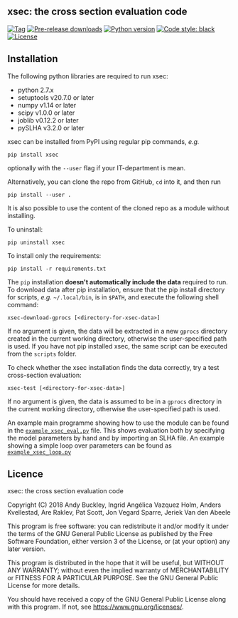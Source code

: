## xsec: the cross section evaluation code

[![Tag](https://img.shields.io/github/release-pre/jeriek/xstest.svg)]()
[![Pre-release downloads](https://img.shields.io/github/downloads-pre/jeriek/xstest/latest/total.svg)](./LICENSE)
[![Python version](https://img.shields.io/badge/python-2.7-blue.svg)](https://www.python.org/downloads/release/python-2715/)
[![Code style: black](https://img.shields.io/badge/code%20style-black-000000.svg)](https://github.com/ambv/black)
[![License](https://img.shields.io/github/license/jeriek/xstest.svg)](./LICENSE)


## Installation

The following python libraries are required to run xsec:
- python 2.7.x
- setuptools v20.7.0 or later
- numpy v1.14 or later
- scipy v1.0.0 or later
- joblib v0.12.2 or later
- pySLHA v3.2.0 or later

xsec can be installed from PyPI using regular pip commands, *e.g.*
```
pip install xsec
```
optionally with the `--user` flag if your IT-department is mean.

Alternatively, you can clone the repo from GitHub, `cd` into it, and then run
```
pip install --user .
```
It is also possible to use the content of the cloned repo as a module without installing.

To uninstall: 
```
pip uninstall xsec
```
To install only the requirements:
```
pip install -r requirements.txt
```

The `pip` installation **doesn't automatically include the data** required to run. To download data after pip installation, ensure that the pip install directory for scripts, *e.g.* `~/.local/bin`, is in `$PATH`, and execute the following shell command:
```
xsec-download-gprocs [<directory-for-xsec-data>]
```
If no argument is given, the data will be extracted in a new `gprocs` directory created in the current working directory, otherwise the user-specified path is used. If you have not pip installed xsec, the same script can be executed from the `scripts` folder.

To check whether the xsec installation finds the data correctly, try a test cross-section evaluation:
```
xsec-test [<directory-for-xsec-data>]
```
If no argument is given, the data is assumed to be in a `gprocs` directory in the current working directory, otherwise the user-specified path is used.

An example main programme showing how to use the module can be found in the [`example_xsec_eval.py`](examples/example_xsec_eval.py) file. This shows evaluation both by specifying the model parameters by hand and by importing an SLHA file. An example showing a simple loop over parameters can be found as [`example_xsec_loop.py`](examples/example_xsec_loop.py)

## Licence

xsec: the cross section evaluation code

Copyright (C) 2018  Andy Buckley, Ingrid Angélica Vazquez Holm, Anders Kvellestad, Are Raklev, Pat Scott, Jon Vegard Sparre, Jeriek Van den Abeele
  
This program is free software: you can redistribute it and/or modify it under the terms of the GNU General Public License as published by the Free Software Foundation, either version 3 of the License, or (at your option) any later version.

This program is distributed in the hope that it will be useful, but WITHOUT ANY WARRANTY; without even the implied warranty of
MERCHANTABILITY or FITNESS FOR A PARTICULAR PURPOSE.  See the GNU General Public License for more details.

You should have received a copy of the GNU General Public License along with this program. If not, see <https://www.gnu.org/licenses/>.
